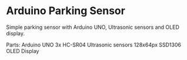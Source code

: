 # Arduino Parking Sensor
Simple parking sensor with Arduino UNO, Ultrasonic sensors and OLED display.

Parts:
Arduino UNO
3x HC-SR04 Ultrasonic sensors
128x64px SSD1306 OLED Display

